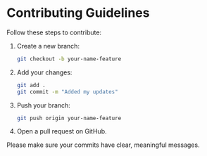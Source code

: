 # Contributing Guidelines

Follow these steps to contribute:

1. Create a new branch:
   ```bash
   git checkout -b your-name-feature
   ```
2. Add your changes:
   ```bash
   git add .
   git commit -m "Added my updates"
   ```
3. Push your branch:
   ```bash
   git push origin your-name-feature
   ```
4. Open a pull request on GitHub.

Please make sure your commits have clear, meaningful messages.

